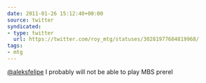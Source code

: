 ```yaml
---
date: 2011-01-26 15:12:40+00:00
source: twitter
syndicated:
- type: twitter
  url: https://twitter.com/roy_mtg/statuses/30281977684819968/
tags:
- mtg
---
```


[@aleksfelipe](https://twitter.com/aleksfelipe/) I probably will not be able to play MBS prerel
